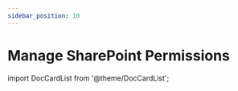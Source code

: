 ```yaml
---
sidebar_position: 10
---
```


# Manage SharePoint Permissions

import DocCardList from '@theme/DocCardList';

<DocCardList />
